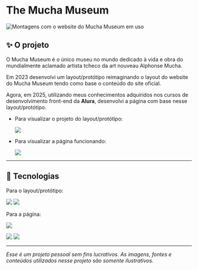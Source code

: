 # The Mucha Museum

![Montagens com o website do Mucha Museum em uso](https://github.com/user-attachments/assets/48e93428-b04a-4771-af15-e9d806aeb677)

## ✨ O projeto

O Mucha Museum é o único museu no mundo dedicado à vida e obra do mundialmente aclamado artista tcheco da art nouveau Alphonse Mucha.

Em 2023 desenvolvi um layout/protótipo reimaginando o layout do website do Mucha Museum tendo como base o conteúdo do site oficial.

Agora, em 2025, utilizando meus conhecimentos adquiridos nos cursos de desenvolvimento front-end da **Alura**, desenvolvi a página com base nesse layout/protótipo.

  - Para visualizar o projeto do layout/protótipo: 

    <a href="https://www.behance.net/gallery/171396459/Ui-Concept-Design-The-Mucha-Museum" target="_blank"><img loading="lazy" src="https://img.shields.io/badge/Behance-0054F7?style=for-the-badge&logo=behance&logoColor=white" target="_blank"></a>

  - Para visualizar a página funcionando: 

    <a href="https://lucasjdantas.github.io/the-mucha-museum/" target="_blank"><img loading="lazy" src="https://img.shields.io/badge/GitHub%20Pages-222222?style=for-the-badge&logo=github%20Pages&logoColor=white" target="_blank"></a>

<hr>

## 🚀 Tecnologias

Para o layout/protótipo:

<img loading="lazy" src="https://img.shields.io/badge/Figma-F24E1E?style=for-the-badge&logo=figma&logoColor=white"> <img loading="lazy" src="https://img.shields.io/badge/Adobe%20Photoshop-31A8FF?style=for-the-badge&logo=Adobe%20Photoshop&logoColor=black">

Para a página:

<img loading="laz" src="https://img.shields.io/badge/VSCode-0078D4?style=for-the-badge&logo=visual%20studio%20code&logoColor=white">

<img loading="lazy" src="https://img.shields.io/badge/HTML5-E34F26?style=for-the-badge&logo=html5&logoColor=white"> <img loading="lazy" src="https://img.shields.io/badge/CSS3-1572B6?style=for-the-badge&logo=css3&logoColor=white">

<hr>

*Esse é um projeto pessoal sem fins lucrativos. As imagens, fontes e conteúdos utilizados nesse projeto são somente ilustrativos.*


